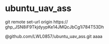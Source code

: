 # ubuntu_uav_ass
git remote set-url origin https:// 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

@github.com/LWL0857/ubuntu_uav_ass.git
aaaa